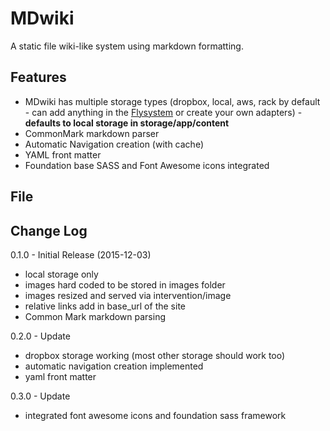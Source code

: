# MDwiki

A static file wiki-like system using markdown formatting.   

## Features
* MDwiki has multiple storage types (dropbox, local, aws, rack by default - can add anything in the [Flysystem](http://flysystem.thephpleague.com/) or create your own adapters) - **defaults to local storage in storage/app/content**
* CommonMark markdown parser
* Automatic Navigation creation (with cache)
* YAML front matter
* Foundation base SASS and Font Awesome icons integrated

## File

## Change Log

0.1.0 - Initial Release (2015-12-03)
* local storage only
* images hard coded to be stored in images folder
* images resized and served via intervention/image
* relative links add in base_url of the site
* Common Mark markdown parsing

0.2.0 - Update
* dropbox storage working (most other storage should work too)
* automatic navigation creation implemented
* yaml front matter

0.3.0 - Update
* integrated font awesome icons and foundation sass framework